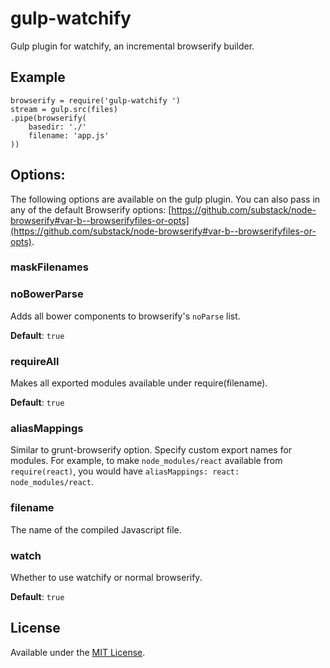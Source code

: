 gulp-watchify
==============
Gulp plugin for watchify, an incremental browserify builder.

## Example
````
browserify = require('gulp-watchify	')
stream = gulp.src(files)
.pipe(browserify(
	basedir: './'
	filename: 'app.js'
))
````

## Options:

The following options are available on the gulp plugin. You can also pass in any of the default Browserify options: [https://github.com/substack/node-browserify#var-b--browserifyfiles-or-opts](https://github.com/substack/node-browserify#var-b--browserifyfiles-or-opts).

### maskFilenames

### noBowerParse

Adds all bower components to browserify's `noParse` list.

__Default__: `true`

### requireAll

Makes all exported modules available under require(filename).

__Default__: `true`

### aliasMappings

Similar to grunt-browserify option. Specify custom export names for modules. For example, to make   `node_modules/react` available from `require(react)`, you would have `aliasMappings: react: node_modules/react`.

### filename
The name of the compiled Javascript file.

### watch
Whether to use watchify or normal browserify.

__Default__: `true`

## License
Available under the [MIT License](LICENSE.md).
